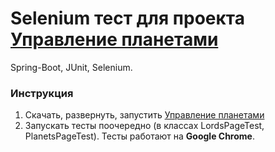 # Selenium тест для проекта [Управление планетами](https://github.com/gronblack/planets-management)
Spring-Boot, JUnit, Selenium.

### Инструкция
1. Скачать, развернуть, запустить [Управление планетами](https://github.com/gronblack/planets-management)
2. Запускать тесты поочередно (в классах LordsPageTest, PlanetsPageTest). Тесты работают на **Google Chrome**.